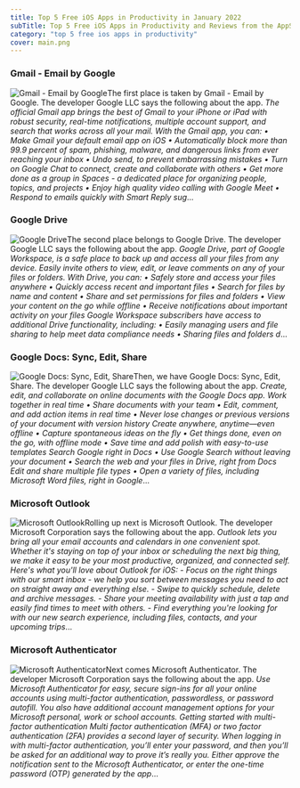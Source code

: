 ```yaml
---
title: Top 5 Free iOS Apps in Productivity in January 2022
subTitle: Top 5 Free iOS Apps in Productivity and Reviews from the AppStore in January 2022.
category: "top 5 free ios apps in productivity"
cover: main.png
---
```


### Gmail - Email by Google

![Gmail - Email by Google](https://is4-ssl.mzstatic.com/image/thumb/Purple116/v4/87/93/8b/87938b0b-dcc3-673a-252f-ef5dd61b5753/contsched.vvfozmpf.png/100x100bb.png)The first place is taken by Gmail - Email by Google. The developer Google LLC says the following about the app. _The official Gmail app brings the best of Gmail to your iPhone or iPad with robust security, real-time notifications, multiple account support, and search that works across all your mail.  With the Gmail app, you can: • Make Gmail your default email app on iOS • Automatically block more than 99.9 percent of spam, phishing, malware, and dangerous links from ever reaching your inbox • Undo send, to prevent embarrassing mistakes • Turn on Google Chat to connect, create and collaborate with others • Get more done as a group in Spaces - a dedicated place for organizing people, topics, and projects • Enjoy high quality video calling with Google Meet • Respond to emails quickly with Smart Reply sug_...

### Google Drive

![Google Drive](https://is3-ssl.mzstatic.com/image/thumb/Purple116/v4/a4/f1/9a/a4f19aeb-d19b-e2af-f299-b456e77ff213/AppIcon-0-1x_U007emarketing-0-6-0-0-0-85-220.png/100x100bb.png)The second place belongs to Google Drive. The developer Google LLC says the following about the app. _Google Drive, part of Google Workspace, is a safe place to back up and access all your files from any device. Easily invite others to view, edit, or leave comments on any of your files or folders.  With Drive, you can:  • Safely store and access your files anywhere • Quickly access recent and important files • Search for files by name and content • Share and set permissions for files and folders • View your content on the go while offline • Receive notifications about important activity on your files  Google Workspace subscribers have access to additional Drive functionality, including:  • Easily managing users and file sharing to help meet data compliance needs • Sharing files and folders d_...

### Google Docs: Sync, Edit, Share

![Google Docs: Sync, Edit, Share](https://is5-ssl.mzstatic.com/image/thumb/Purple126/v4/62/00/d0/6200d0bf-853e-1c39-2066-eb9547e88460/logo_docs_2020q4_color-0-1x_U007emarketing-0-0-0-6-0-0-85-220.png/100x100bb.png)Then, we have Google Docs: Sync, Edit, Share. The developer Google LLC says the following about the app. _Create, edit, and collaborate on online documents with the Google Docs app.  Work together in real time • Share documents with your team • Edit, comment, and add action items in real time • Never lose changes or previous versions of your document with version history  Create anywhere, anytime—even offline • Capture spontaneous ideas on the fly • Get things done, even on the go, with offline mode • Save time and add polish with easy-to-use templates  Search Google right in Docs • Use Google Search without leaving your document • Search the web and your files in Drive, right from Docs  Edit and share multiple file types • Open a variety of files, including Microsoft Word files, right in Google_...

### Microsoft Outlook

![Microsoft Outlook](https://is2-ssl.mzstatic.com/image/thumb/Purple116/v4/06/60/92/066092bd-c085-d26b-d064-78340a16c18a/AppIcon-outlook.prod-0-1x_U007emarketing-0-7-0-85-220.png/100x100bb.png)Rolling up next is Microsoft Outlook. The developer Microsoft Corporation says the following about the app. _Outlook lets you bring all your email accounts and calendars in one convenient spot. Whether it's staying on top of your inbox or scheduling the next big thing, we make it easy to be your most productive, organized, and connected self.  Here's what you'll love about Outlook for iOS:  - Focus on the right things with our smart inbox - we help you sort between messages you need to act on straight away and everything else.  - Swipe to quickly schedule, delete and archive messages.  - Share your meeting availability with just a tap and easily find times to meet with others.  - Find everything you're looking for with our new search experience, including files, contacts, and your upcoming trips_...

### Microsoft Authenticator

![Microsoft Authenticator](https://is1-ssl.mzstatic.com/image/thumb/Purple116/v4/dd/27/2a/dd272a0c-755c-aea8-12f8-4dc16a4e3080/AppIcon-0-0-1x_U007emarketing-0-0-0-10-0-0-sRGB-0-0-0-GLES2_U002c0-512MB-85-220-0-0.png/100x100bb.png)Next comes Microsoft Authenticator. The developer Microsoft Corporation says the following about the app. _Use Microsoft Authenticator for easy, secure sign-ins for all your online accounts using multi-factor authentication, passwordless, or password autofill. You also have additional account management options for your Microsoft personal, work or school accounts.  Getting started with multi-factor authentication  Multi factor authentication (MFA) or two factor authentication (2FA) provides a second layer of security. When logging in with multi-factor authentication, you’ll enter your password, and then you’ll be asked for an additional way to prove it’s really you. Either approve the notification sent to the Microsoft Authenticator, or enter the one-time password (OTP) generated by the app_...

